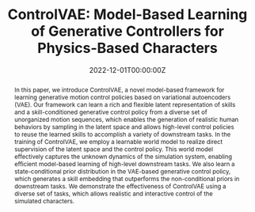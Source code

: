 ---
title: "ControlVAE: Model-Based Learning of Generative Controllers for Physics-Based Characters"

# Authors
# If you created a profile for a user (e.g. the default `admin` user), write the username (folder name) here 
# and it will be replaced with their full name and linked to their profile.
authors:
- admin
- Zhenhua Song
- Baoquan Chen
- Libin Liu

# Author notes (optional)
author_notes:
-
-
- 
- "Corresponding Authors"


date: "2022-12-01T00:00:00Z"
doi: "10.1145/3550454.3555434"

# Schedule page publish date (NOT publication's date).
publishDate: "2022-10-13T00:00:00Z"

# Publication type.
# Legend: 0 = Uncategorized; 1 = Conference paper; 2 = Journal article;
# 3 = Preprint / Working Paper; 4 = Report; 5 = Book; 6 = Book section;
# 7 = Thesis; 8 = Patent
publication_types: ["1"]

# Publication name and optional abbreviated publication name.
publication: In *ACM Transactions on Graphics(Proceedings of SIGGRAPH Asia 2022)*
publication_short: In *SIGGRAPH Asia*

abstract: "In this paper, we introduce ControlVAE, a novel model-based framework
for learning generative motion control policies based on variational autoencoders (VAE). Our framework can learn a rich and flexible latent representation of skills and a skill-conditioned generative control policy from a
diverse set of unorganized motion sequences, which enables the generation
of realistic human behaviors by sampling in the latent space and allows
high-level control policies to reuse the learned skills to accomplish a variety
of downstream tasks. In the training of ControlVAE, we employ a learnable
world model to realize direct supervision of the latent space and the control
policy. This world model effectively captures the unknown dynamics of the
simulation system, enabling efficient model-based learning of high-level
downstream tasks. We also learn a state-conditional prior distribution in the
VAE-based generative control policy, which generates a skill embedding that
outperforms the non-conditional priors in downstream tasks. We demonstrate the effectiveness of ControlVAE using a diverse set of tasks, which
allows realistic and interactive control of the simulated characters.
"

# Summary. An optional shortened abstract.
summary: We introduce ControlVAE, a novel model-based framework for learning generative motion control policies, which learns flexible skill embeddings for motion generation and downstream tasks.

tags: [Physics-based Animation]

# Display this page in the Featured widget?
featured: false

# Custom links (uncomment lines below)
# links:
#  - name: Video
#    url: https://www.youtube.com/watch?v=3ejKNbtdfnY

url_pdf: 'https://heyuanyao-pku.github.io/Control-VAE/static/author_version.pdf'
url_code: ''
url_dataset: ''
url_poster: ''
url_project: 'https://heyuanyao-pku.github.io/Control-VAE/'
url_slides: ''
url_source: ''
url_video:  'https://www.youtube.com/watch?v=ELZ7m4rLCgk'

# Featured image
# To use, add an image named `featured.jpg/png` to your page's folder. 
image:
  #caption: 'Image credit: [**Unsplash**](https://unsplash.com/photos/pLCdAaMFLTE)'
  focal_point: ""
  preview_only: false

# Associated Projects (optional).
#   Associate this publication with one or more of your projects.
#   Simply enter your project's folder or file name without extension.
#   E.g. `internal-project` references `content/project/internal-project/index.md`.
#   Otherwise, set `projects: []`.
#projects:
#- example

# Slides (optional).
#   Associate this publication with Markdown slides.
#   Simply enter your slide deck's filename without extension.
#   E.g. `slides: "example"` references `content/slides/example/index.md`.
#   Otherwise, set `slides: ""`.
#slides: example
---